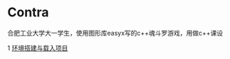 # Contra
合肥工业大学大一学生，使用图形库easyx写的c++魂斗罗游戏，用做c++课设

1 [环境搭建与载入项目](http://hjwblog.com/tags/%E9%AD%82%E6%96%97%E7%BD%97/)
